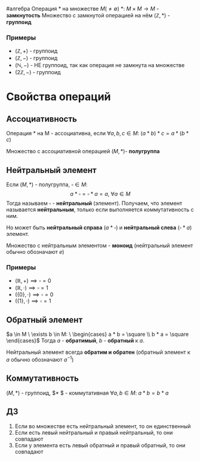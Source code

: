 #алгебра
Операция $*$ на множестве $M (\neq \emptyset)$
$*: \ M \times M \to M$ - **замкнутость**
Множество с замкнутой операцией на нём $(\mathbb{Z}, *)$ - **группоид**

### Примеры
- $(\mathbb{Z}, +)$ - группоид
- $(\mathbb{Z}, -)$ - группоид
- $(\mathbb{N}, -)$ - НЕ группоид, так как операция не замкнута на множестве
- $(2\mathbb{Z}, -)$ - группоид
# Свойства операций
## Ассоциативность
Операция $*$ на M - ассоциативна, если $\forall a, b, c \in M: \ (a * b) * c = a * (b * c)$

Множество с ассоциативной операцией $(M, *)$- **полугруппа**

## Нейтральный элемент
Если $(M, *)$ - полугруппа, $\square \in M:$
$$a * \square = \square * a = a, \ \forall a \in M$$
Тогда называем $\square$ - **нейтральный** (элемент). Получаем, что элемент называется **нейтральным**, только если выполняется коммутативность с ним.

Но может быть **нейтральный справа** $(a * \square)$ и **нейтральный слева** $(\square * a)$ элемент.

Множество с нейтральным элементом - **моноид** (нейтральный элемент обычно обозначают $e$)
### Примеры
- $(\mathbb{R}, +) \implies \square = 0$
- $(\mathbb{R}, \cdot) \implies \square = 1$
- $(\{ 0\}, \cdot) \implies \square = 0$
- $(\{ 1 \}, \cdot) \implies \square = 1$
## Обратный элемент
$a \in M \ \exists b \in M: \ \begin{cases} a * b = \square \\ b * a = \square \end{cases}$
Тогда $a$ - **обратимый**, $b$ - **обратный** к $a$.

Нейтральный элемент всегда **обратим и обратен** (обратный элемент к $a$ обычно обозначают $a^{-1}$)
## Коммутативность
$(M, *)$ - группоид, $* $ - коммутативная
$\forall a, b \in M: \ a * b = b * a$
## ДЗ
1. Если во множестве есть нейтральный элемент, то он единственный
2. Если есть левый нейтральный и правый нейтральный, то они совпадают
3. Если у элемента есть левый обратный и правый обратный, то они совпадают